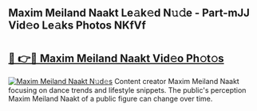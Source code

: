 ## Maxim Meiland Naakt Le𝚊k𝚎d N𝚞𝚍e - Part-mJJ Vid𝚎o Le𝚊ks Photos NKfVf

# <h2><a href="http://fbatvu.evod.top/?m=Maxim+Meiland+Naakt">🔗 👉🔴 Maxim Meiland Naakt Vid𝚎o Ph𝚘t𝚘s</a></h2>

[![Maxim Meiland Naakt N𝚞d𝚎s](https://i.imgur.com/8V9OHl7.gif)](http://fbatvu.evod.top/?m=Maxim+Meiland+Naakt)
Content creator Maxim Meiland Naakt focusing on dance trends and lifestyle snippets. The public's perception Maxim Meiland Naakt of a public figure can change over time. 
